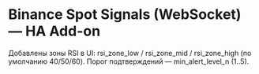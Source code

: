 # Binance Spot Signals (WebSocket) — HA Add-on

Добавлены зоны RSI в UI: rsi_zone_low / rsi_zone_mid / rsi_zone_high (по умолчанию 40/50/60).
Порог подтверждений — min_alert_level_n (1..5).
